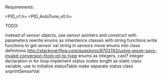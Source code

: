 Requirements:

<PID_v1.h>
<PID_AutoTune_v0.h>


TODO:

instead of sensor objects, use sensor pointers and construct with parameters
rewrite enums as inheritence classes with string functions
write functions to get sensor val string in sensors
move enums into class definitions http://stackoverflow.com/questions/8703743/using-enum-says-invalid-conversion-from-int-to-type
enums as integers, cast?
integer declaration in for loop
implement status nodes length as static class variable, use to initialize statusTable 
make separate status class
snprintSensorVal